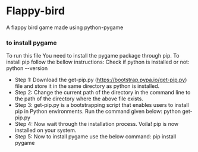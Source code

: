 # Flappy-bird
A flappy bird game made using python-pygame

### to install pygame

To run this file You need to install the pygame package through pip.
To install pip follow the bellow instructions:
Check if python is installed or not: python --version
- Step 1: Download the get-pip.py (https://bootstrap.pypa.io/get-pip.py) file and store it in the same directory as python is installed.
- Step 2: Change the current path of the directory in the command line to the path of the directory where the above file exists.
- Step 3: get-pip.py is a bootstrapping script that enables users to install pip in Python environments. Run the command given below: python get-pip.py
- Step 4: Now wait through the installation process. Voila! pip is now installed on your system.
- Step 5: Now to install pygame use the below command:
pip install pygame
